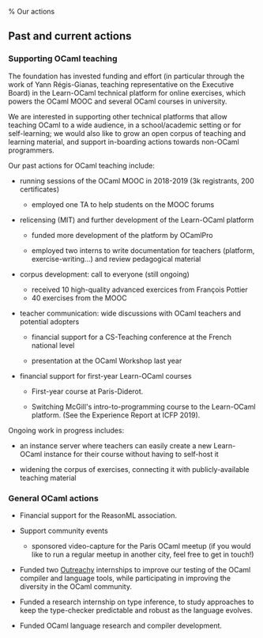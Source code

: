 % Our actions

## Past and current actions

### Supporting OCaml teaching

The foundation has invested funding and effort (in particular through
the work of Yann Régis-Gianas, teaching representative on the
Executive Board) in the Learn-OCaml technical platform for online
exercises, which powers the OCaml MOOC and several OCaml courses in
university.

We are interested in supporting other technical platforms that allow
teaching OCaml to a wide audience, in a school/academic setting or for
self-learning; we would also like to grow an open corpus of teaching
and learning material, and support in-boarding actions towards
non-OCaml programmers.

Our past actions for OCaml teaching include:

- running sessions of the OCaml MOOC in 2018-2019
  (3k registrants, 200 certificates)

  + employed one TA to help students on the MOOC forums

- relicensing (MIT) and further development of the Learn-OCaml platform

  + funded more development of the platform by OCamlPro

  + employed two interns to write documentation for teachers
  (platform, exercise-writing...) and review pedagogical material

- corpus development: call to everyone (still ongoing)

  + received 10 high-quality advanced exercices from François Pottier
  + 40 exercises from the MOOC

- teacher communication: wide discussions with OCaml teachers and
  potential adopters

  + financial support for a CS-Teaching conference at the French
    national level

  + presentation at the OCaml Workshop last year

- financial support for first-year Learn-OCaml courses

  + First-year course at Paris-Diderot.

  + Switching McGill's intro-to-programming course to the Learn-OCaml
    platform. (See the Experience Report at ICFP 2019).


Ongoing work in progress includes:

- an instance server where teachers can easily create a new
  Learn-OCaml instance for their course without having to self-host it

- widening the corpus of exercises, connecting it with
  publicly-available teaching material


### General OCaml actions

- Financial support for the ReasonML association.

- Support community events

  + sponsored video-capture for the Paris OCaml meetup
    (if you would like to run a regular meetup in another
     city, feel free to get in touch!)

- Funded two [Outreachy](https://www.outreachy.org/) internships to
  improve our testing of the OCaml compiler and language tools,
  while participating in improving the diversity in the OCaml community.

- Funded a research internship on type inference, to study approaches to
  keep the type-checker predictable and robust as the language evolves.

- Funded OCaml language research and compiler development.
